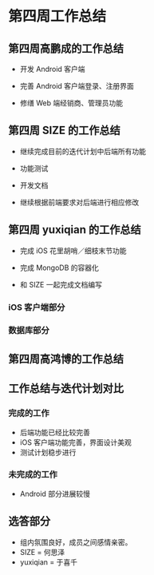 # 第四周工作总结

## 第四周高鹏成的工作总结

* 开发 Android 客户端

* 完善 Android 客户端登录、注册界面

* 修缮 Web 端经销商、管理员功能

## 第四周 SIZE 的工作总结

* 继续完成目前的迭代计划中后端所有功能

* 功能测试

* 开发文档

* 继续根据前端要求对后端进行相应修改

## 第四周 yuxiqian 的工作总结

* 完成 iOS 花里胡哨／细枝末节功能

* 完成 MongoDB 的容器化

* 和 SIZE 一起完成文档编写

### iOS 客户端部分

### 数据库部分

## 第四周高鸿博的工作总结

## 工作总结与迭代计划对比

### 完成的工作

* 后端功能已经比较完善
* iOS 客户端功能完善，界面设计美观
* 测试计划稳步进行

### 未完成的工作

* Android 部分进展较慢

## 选答部分

* 组内氛围良好，成员之间感情亲密。
* SIZE = 何思泽
* yuxiqian = 于喜千
